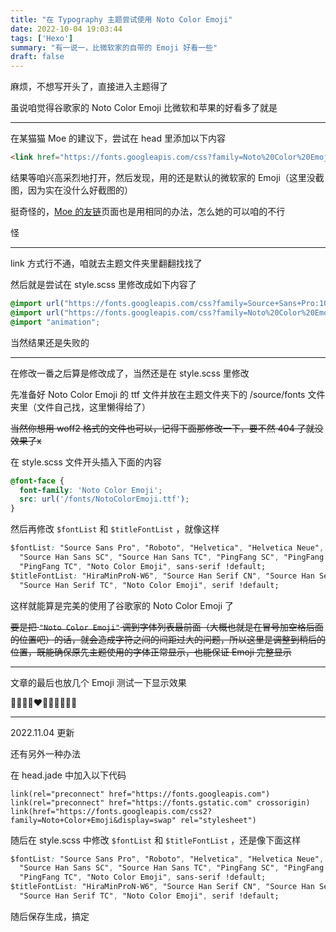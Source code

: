 ```yaml
---
title: "在 Typography 主题尝试使用 Noto Color Emoji"
date: 2022-10-04 19:03:44
tags: ['Hexo']
summary: "有一说一，比微软家的自带的 Emoji 好看一些"
draft: false
---
```


麻烦，不想写开头了，直接进入主题得了

虽说咱觉得谷歌家的 Noto Color Emoji 比微软和苹果的好看多了就是

---

在某猫猫 Moe 的建议下，尝试在 head 里添加以下内容

````html
<link href="https://fonts.googleapis.com/css?family=Noto%20Color%20Emoji&display=swap" rel="stylesheet" data-optimized-fonts="true">
````

结果等咱兴高采烈地打开，然后发现，用的还是默认的微软家的 Emoji（这里没截图，因为实在没什么好截图的）

挺奇怪的，[Moe 的友链](https://moe23333.vercel.app)页面也是用相同的办法，怎么她的可以咱的不行

怪

---

link 方式行不通，咱就去主题文件夹里翻翻找找了

然后就是尝试在 style.scss 里修改成如下内容了

````css
@import url("https://fonts.googleapis.com/css?family=Source+Sans+Pro:100,300,400,600");
@import url("https://fonts.googleapis.com/css?family=Noto%20Color%20Emoji&display=swap");
@import "animation";
````

当然结果还是失败的

---

在修改一番之后算是修改成了，当然还是在 style.scss 里修改

先准备好 Noto Color Emoji 的 ttf 文件并放在主题文件夹下的 /source/fonts 文件夹里（文件自己找，这里懒得给了）

~~当然你想用 woff2 格式的文件也可以，记得下面那修改一下，要不然 404 了就没效果了x~~

在 style.scss 文件开头插入下面的内容

````css
@font-face {
  font-family: 'Noto Color Emoji';
  src: url('/fonts/NotoColorEmoji.ttf');
}
````

然后再修改 `$fontList` 和 `$titleFontList` ，就像这样

````css
$fontList: "Source Sans Pro", "Roboto", "Helvetica", "Helvetica Neue",
  "Source Han Sans SC", "Source Han Sans TC", "PingFang SC", "PingFang HK",
  "PingFang TC", "Noto Color Emoji", sans-serif !default;
$titleFontList: "HiraMinProN-W6", "Source Han Serif CN", "Source Han Serif SC",
  "Source Han Serif TC", "Noto Color Emoji", serif !default;
````

这样就能算是完美的使用了谷歌家的 Noto Color Emoji 了

~~要是把 `"Noto Color Emoji"` 调到字体列表最前面（大概也就是在冒号加空格后面的位置吧）的话，就会造成字符之间的间距过大的问题，所以这里是调整到稍后的位置，既能确保原先主题使用的字体正常显示，也能保证 Emoji 完整显示~~

---

文章的最后也放几个 Emoji 测试一下显示效果

🌌🍥😊🤣❤️🥰😶‍🌫️🙄🤤😇

---

2022.11.04 更新

还有另外一种办法

在 head.jade 中加入以下代码

````jade
link(rel="preconnect" href="https://fonts.googleapis.com")
link(rel="preconnect" href="https://fonts.gstatic.com" crossorigin)
link(href="https://fonts.googleapis.com/css2?family=Noto+Color+Emoji&display=swap" rel="stylesheet")
````

随后在 style.scss 中修改 `$fontList` 和 `$titleFontList` ，还是像下面这样

```css
$fontList: "Source Sans Pro", "Roboto", "Helvetica", "Helvetica Neue",
  "Source Han Sans SC", "Source Han Sans TC", "PingFang SC", "PingFang HK",
  "PingFang TC", "Noto Color Emoji", sans-serif !default;
$titleFontList: "HiraMinProN-W6", "Source Han Serif CN", "Source Han Serif SC",
  "Source Han Serif TC", "Noto Color Emoji", serif !default;
```

随后保存生成，搞定
